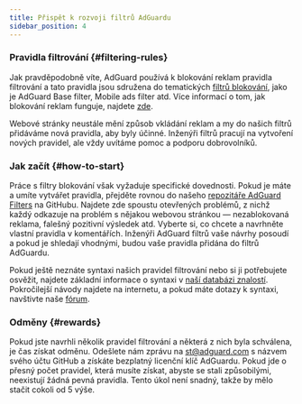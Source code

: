 ```yaml
---
title: Přispět k rozvoji filtrů AdGuardu
sidebar_position: 4
---
```


### Pravidla filtrování {#filtering-rules}

Jak pravděpodobně víte, AdGuard používá k blokování reklam pravidla filtrování a tato pravidla jsou sdružena do tematických [filtrů blokování](/general/ad-filtering/adguard-filters), jako je AdGuard Base filter, Mobile ads filter atd. Více informací o tom, jak blokování reklam funguje, najdete [zde](/general/ad-filtering/how-ad-blocking-works).

Webové stránky neustále mění způsob vkládání reklam a my do našich filtrů přidáváme nová pravidla, aby byly účinné. Inženýři filtrů pracují na vytvoření nových pravidel, ale vždy uvítáme pomoc a podporu dobrovolníků.

### Jak začít {#how-to-start}

Práce s filtry blokování však vyžaduje specifické dovednosti. Pokud je máte a umíte vytvářet pravidla, přejděte rovnou do našeho [repozitáře AdGuard Filters](https://github.com/AdguardTeam/AdguardFilters) na GitHubu. Najdete zde spoustu otevřených problémů, z nichž každý odkazuje na problém s nějakou webovou stránkou — nezablokovaná reklama, falešný pozitivní výsledek atd. Vyberte si, co chcete a navrhněte vlastní pravidla v komentářích. Inženýři AdGuard filtrů vaše návrhy posoudí a pokud je shledají vhodnými, budou vaše pravidla přidána do filtrů AdGuardu.

Pokud ještě neznáte syntaxi našich pravidel filtrování nebo si ji potřebujete osvěžit, najdete základní informace o syntaxi v [naší databázi znalostí](/general/ad-filtering/create-own-filters). Pokročilejší návody najdete na internetu, a pokud máte dotazy k syntaxi, navštivte naše [fórum](https://forum.adguard.com/).

### Odměny {#rewards}

Pokud jste navrhli několik pravidel filtrování a některá z nich byla schválena, je čas získat odměnu. Odešlete nám zprávu na [st@adguard.com](mailto:st@adguard.com) s názvem svého účtu GitHub a získáte bezplatný licenční klíč AdGuardu. Pokud jde o přesný počet pravidel, která musíte získat, abyste se stali způsobilými, neexistují žádná pevná pravidla. Tento úkol není snadný, takže by mělo stačit cokoli od 5 výše.
